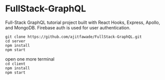 # FullStack-GraphQL
Full-Stack GraphQL tutorial project built with React Hooks, Express, Apollo, and MongoDB. Firebase auth is used for user authentication.

```git clone https://github.com/ajitfawade/FullStack-GraphQL.git```    
```cd server```    
```npm install```    
```npm start```    
  
open one more terminal    
```cd client```    
```npm install```    
```npm start```    
